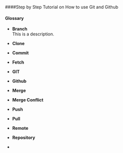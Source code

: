 ####Step by Step Tutorial on How to use Git and Github 








#### Glossary 
* __Branch__\
This is a description.

* __Clone__
* __Commit__
* __Fetch__
* __GIT__
* __Github__
* __Merge__
* __Merge Conflict__
* __Push__
* __Pull__
* __Remote__
* __Repository__
*


